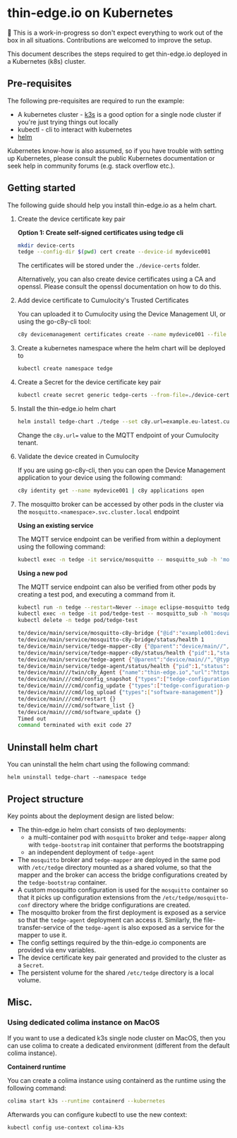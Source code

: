 # thin-edge.io on Kubernetes

:construction: This is a work-in-progress so don't expect everything to work out of the box in all situations. Contributions are welcomed to improve the setup.

This document describes the steps required to get thin-edge.io deployed in a Kubernetes (k8s) cluster.

## Pre-requisites

The following pre-requisites are required to run the example:

* A kubernetes cluster - [k3s](https://k3s.io/) is a good option for a single node cluster if you're just trying things out locally
* kubectl - cli to interact with kubernetes
* [helm](https://helm.sh/)

Kubernetes know-how is also assumed, so if you have trouble with setting up Kubernetes, please consult the public Kubernetes documentation or seek help in community forums (e.g. stack overflow etc.).

## Getting started

The following guide should help you install thin-edge.io as a helm chart.

1. Create the device certificate key pair

    **Option 1: Create self-signed certificates using tedge cli**

    ```sh
    mkdir device-certs
    tedge --config-dir $(pwd) cert create --device-id mydevice001
    ```

    The certificates will be stored under the `./device-certs` folder.

    Alternatively, you can also create device certificates using a CA and openssl. Please consult the openssl documentation on how to do this.

1. Add device certificate to Cumulocity's Trusted Certificates

    You can uploaded it to Cumulocity using the Device Management UI, or using the go-c8y-cli tool:

    ```sh
    c8y devicemanagement certificates create --name mydevice001 --file ./device-certs/tedge-certificate.pem --status ENABLED --autoRegistrationEnabled
    ```

1. Create a kubernetes namespace where the helm chart will be deployed to

    ```sh
    kubectl create namespace tedge
    ```

1. Create a Secret for the device certificate key pair

    ```sh
    kubectl create secret generic tedge-certs --from-file=./device-certs/tedge-certificate.pem --from-file=./device-certs/tedge-private-key.pem --namespace tedge
    ```

1. Install the thin-edge.io helm chart

    ```sh
    helm install tedge-chart ./tedge --set c8y.url=example.eu-latest.cumulocity.com --namespace tedge
    ```

    Change the `c8y.url=` value to the MQTT endpoint of your Cumulocity tenant.

1. Validate the device created in Cumulocity

    If you are using go-c8y-cli, then you can open the Device Management application to your device using the following command:

    ```sh
    c8y identity get --name mydevice001 | c8y applications open
    ```

1. The mosquitto broker can be accessed by other pods in the cluster via the `mosquitto.<namespace>.svc.cluster.local` endpoint

    **Using an existing service**

    The MQTT service endpoint can be verified from within a deployment using the following command:

    ```sh
    kubectl exec -n tedge -it service/mosquitto -- mosquitto_sub -h 'mosquitto.tedge.svc.cluster.local' -p 1883 -t '#' -W 5 -v
    ```

    **Using a new pod**

    The MQTT service endpoint can also be verified from other pods by creating a test pod, and executing a command from it.

    ```sh
    kubectl run -n tedge --restart=Never --image eclipse-mosquitto tedge-test -- sleep infinity
    kubectl exec -n tedge -it pod/tedge-test -- mosquitto_sub -h 'mosquitto.tedge.svc.cluster.local' -p 1883 -t '#' -W 3 -v
    kubectl delete -n tedge pod/tedge-test
    ```

    ```sh
    te/device/main/service/mosquitto-c8y-bridge {"@id":"example001:device:main:service:mosquitto-c8y-bridge","@parent":"device/main//","@type":"service","name":"mosquitto-c8y-bridge","type":"service"}
    te/device/main/service/mosquitto-c8y-bridge/status/health 1
    te/device/main/service/tedge-mapper-c8y {"@parent":"device/main//","@type":"service","type":"service"}
    te/device/main/service/tedge-mapper-c8y/status/health {"pid":1,"status":"up","time":1710236345.2828279}
    te/device/main/service/tedge-agent {"@parent":"device/main//","@type":"service","type":"service"}
    te/device/main/service/tedge-agent/status/health {"pid":1,"status":"up","time":1710236338.9187257}
    te/device/main///twin/c8y_Agent {"name":"thin-edge.io","url":"https://thin-edge.io","version":"1.0.1"}
    te/device/main///cmd/config_snapshot {"types":["tedge-configuration-plugin","tedge-log-plugin","tedge.toml"]}
    te/device/main///cmd/config_update {"types":["tedge-configuration-plugin","tedge-log-plugin","tedge.toml"]}
    te/device/main///cmd/log_upload {"types":["software-management"]}
    te/device/main///cmd/restart {}
    te/device/main///cmd/software_list {}
    te/device/main///cmd/software_update {}
    Timed out
    command terminated with exit code 27
    ```

## Uninstall helm chart

You can uninstall the helm chart using the following command:

```
helm uninstall tedge-chart --namespace tedge
```

## Project structure

Key points about the deployment design are listed below:

* The thin-edge.io helm chart consists of two deployments:
    * a multi-container pod with `mosquitto` broker and `tedge-mapper` along with `tedge-bootstrap` init container
      that performs the bootstrapping
    * an independent deployment of `tedge-agent`
* The `mosquitto` broker and `tedge-mapper` are deployed in the same pod with `/etc/tedge` directory mounted as a shared volume,
  so that the mapper and the broker can access the bridge configurations created by the `tedge-bootstrap` container.
* A custom mosquitto configuration is used for the `mosquitto` container so that it picks up configuration extensions
  from the `/etc/tedge/mosquitto-conf` directory where the bridge configurations are created.
* The mosquitto broker from the first deployment is exposed as a service so that the `tedge-agent` deployment can access it.
  Similarly, the file-transfer-service of the `tedge-agent` is also exposed as a service for the mapper to use it.
* The config settings required by the thin-edge.io components are provided via env variables.
* The device certificate key pair generated and provided to the cluster as a `Secret`.
* The persistent volume for the shared `/etc/tedge` directory is a local volume.

## Misc.

### Using dedicated colima instance on MacOS

If you want to use a dedicated k3s single node cluster on MacOS, then you can use colima to create a dedicated environment (different from the default colima instance).

**Containerd runtime**

You can create a colima instance using containerd as the runtime using the following command:

```sh
colima start k3s --runtime containerd --kubernetes
```

Afterwards you can configure kubectl to use the new context:

```sh
kubectl config use-context colima-k3s
```
